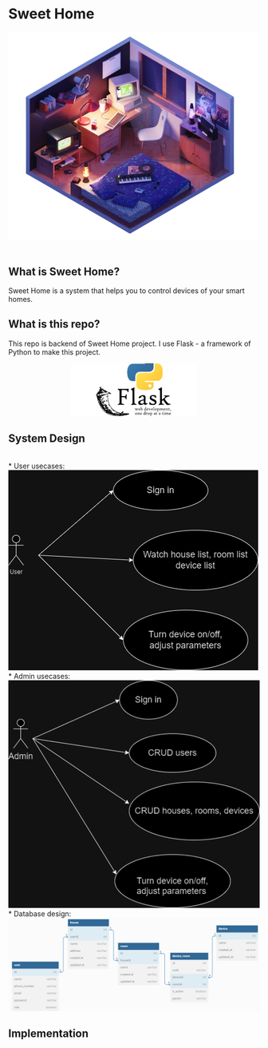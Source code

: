 # Sweet Home

<div align="center">
<img src="./images/bedroom.png">
<br/>
<br/>
</div>

## What is Sweet Home?

Sweet Home is a system that helps you to control devices of your smart homes.

## What is this repo?

This repo is backend of Sweet Home project. I use Flask - a framework of Python to make this project.

<div align="center">
<img src="./images/flask.webp" style="width:50%">
</div>

## System Design

<br/>
* User usecases:
<br/>
<img src="./images/user_usecase.png">
<br/>
* Admin usecases:
<br/>
<img src="./images/admin_usecase.png">
<br/>
* Database design:
<br/>
<img src="./images/database_design.png">
<br/>

## Implementation
